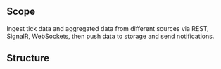 ## Scope
Ingest tick data and aggregated data from different sources via REST, SignalR, WebSockets, then push data to storage and send notifications.

## Structure
